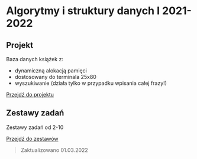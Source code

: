 # Algorytmy i struktury danych I 2021-2022 

## Projekt
Baza danych książek z:
 - dynamiczną alokacją pamięci
 - dostosowany do terminala 25x80
 - wyszukiwanie (działa tylko w przypadku wpisania całej frazy!)
 
[Przejdź do projektu](Projekt)

## Zestawy zadań
Zestawy zadań od 2-10 

[Przejdź do zestawów](Zestawy%20zadan)

> Zaktualizowano 01.03.2022